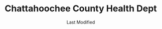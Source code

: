 ---
layout: location-page
date: Last Modified
description: "Local COVID-19 testing is available at Chattahoochee County Health Dept in Cusseta, Georgia, USA."
permalink: "locations/georgia/cusseta/chattahoochee-county-health-dept/"
tags:
  - locations
  - georgia
title: Chattahoochee County Health Dept
uniqueName: chattahoochee-county-health-dept
state: Georgia
stateAbbr: GA
hood: "Cusseta"
address: "213 McNaughton Street"
city: "Cusseta"
zip: "31805"
zipsNearby: "31701 31702 31703 31704 31705 31706 31707 31708 31721 31709 31719 31711 39813 39824 31801 39826 31803 31006 31007 31804 31735 39836 31829 31901 31902 31903 31904 31905 31906 31907 31908 31909 31914 31917 31993 31995 31997 31998 31999 31016 31805 39840 39842 31743 39846 31025 31806 31807 39851 31808 31030 31810 39854 31811 31039 31041 31812 39862 31763 31764 31051 31052 31814 31815 31816 31057 31058 31820 31063 39866 39867 31050 31066 31772 31068 31821 39877 31069 31070 31822 31823 31780 31824 31076 31825 31078 31081 39885 39886 31826 31787 31827 31091 31092 31830 31796 31831 31832 31833 31836 31097 36310 36830 36831 36832 36849 36061 36850 36016 36317 36851 36859 36852 36027 36072 36855 36031 36856 36858 36860 36862 36863 36865 36048 36053 36866 36801 36802 36803 36804 36867 36868 36869 36870 36871 36874 36875 36373 36877 36083 36088 36087 36089 36854 36872 36879 30206 30218 30222 30230 30240 30241 30261 30256 30258 30285 30286 30293 30295" 
mapUrl: "http://maps.apple.com/?q=Chattahoochee+County+Health+Dept&address=213+McNaughton+Street,Cusseta,Georgia,31805"
locationType: Drive-thru
phone: "706-989-3663"
website: "https://dph.georgia.gov/locations/chattahoochee-county-health-dept"
onlineBooking: undefined
closed: undefined
closedUpdate: May 25th, 2020
notes: "By appointment only."
days: Tu, Th
hours: 10AM-Noon
ctaMessage: Learn more
ctaUrl: "https://dph.georgia.gov/locations/chattahoochee-county-health-dept"
---